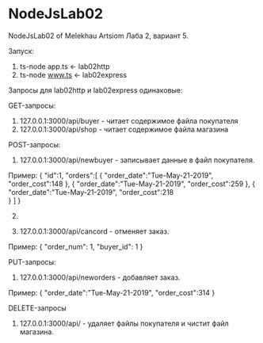 # NodeJsLab02
NodeJsLab02 of Melekhau Artsiom
Лаба 2, вариант 5.

Запуск: 
1) ts-node app.ts         <- lab02http
2) ts-node www.ts         <- lab02express

Запросы для lab02http и lab02express одинаковые:

GET-запросы:
1) 127.0.0.1:3000/api/buyer         - читает содержимое файла покупателя
2) 127.0.0.1:3000/api/shop          - читает содержимое файла магазина

POST-запросы:
1) 127.0.0.1:3000/api/newbuyer - записывает данные в файл покупателя.

Пример:
{
	"id":1,
	"orders":[
		{
			"order_date":"Tue-May-21-2019",
			"order_cost":148
		},
		{
			"order_date":"Tue-May-21-2019",
			"order_cost":259
		},
		{
			"order_date":"Tue-May-21-2019",
			"order_cost":218	
		}
	]
}

2)

3) 127.0.0.1:3000/api/cancord - отменяет заказ.

Пример:
{
	"order_num": 1,
	"buyer_id": 1
}

PUT-запросы:
1) 127.0.0.1:3000/api/neworders - добавляет заказ.

Пример:
{
	"order_date":"Tue-May-21-2019",
	"order_cost":314
}

DELETE-запросы
1) 127.0.0.1:3000/api/ - удаляет файлы покупателя и чистит файл магазина.
